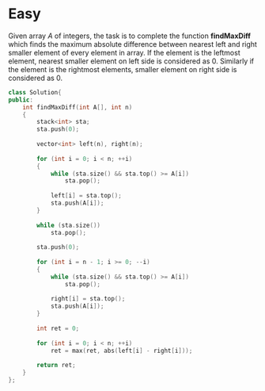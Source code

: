# Easy

Given array $A$ of integers, the task is to complete the function **findMaxDiff** which finds the maximum absolute difference between nearest left and right smaller element of every element in array. If the element is the leftmost element, nearest smaller element on left side is considered as $0$. Similarly if the element is the rightmost elements, smaller element on right side is considered as $0$.

```cpp
class Solution{
public:
    int findMaxDiff(int A[], int n)
    {
        stack<int> sta;
        sta.push(0);
        
        vector<int> left(n), right(n);
        
        for (int i = 0; i < n; ++i)
        {
            while (sta.size() && sta.top() >= A[i])
                sta.pop();
                
            left[i] = sta.top();
            sta.push(A[i]);
        }
        
        while (sta.size())
            sta.pop();
            
        sta.push(0);
        
        for (int i = n - 1; i >= 0; --i)
        {
            while (sta.size() && sta.top() >= A[i])
                sta.pop();
                
            right[i] = sta.top();
            sta.push(A[i]);
        }
        
        int ret = 0;
        
        for (int i = 0; i < n; ++i)
            ret = max(ret, abs(left[i] - right[i]));
        
        return ret;
    }
};
```
